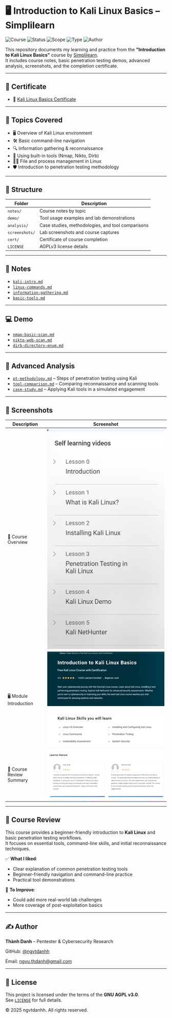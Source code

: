# 🖥 Introduction to Kali Linux Basics – Simplilearn

![Course](https://img.shields.io/badge/Simplilearn-Kali%20Linux%20Basics-Completed-red?style=flat-square)
![Status](https://img.shields.io/badge/Status-Completed-blue?style=flat-square&logo=verizon)
![Scope](https://img.shields.io/badge/Focus-Penetration%20Testing%20Basics-green?style=flat-square&logo=linux)
![Type](https://img.shields.io/badge/Type-Self--Study-orange?style=flat-square&logo=openaccess)
![Author](https://img.shields.io/badge/Maintainer-Th%C3%A0nh%20Danh-blueviolet?style=flat-square&logo=github)

This repository documents my learning and practice from the **"Introduction to Kali Linux Basics"** course by [Simplilearn](https://www.simplilearn.com/).  
It includes course notes, basic penetration testing demos, advanced analysis, screenshots, and the completion certificate.

---

## 📜 Certificate

- 🧠 [Kali Linux Basics Certificate](./cert/8779947_91613071755093241305.pdf)

---

## 📒 Topics Covered

- 🖥 Overview of Kali Linux environment  
- 🛠 Basic command-line navigation  
- 🔍 Information gathering & reconnaissance  
- 🐚 Using built-in tools (Nmap, Nikto, Dirb)  
- 🧑‍💻 File and process management in Linux  
- 🛡 Introduction to penetration testing methodology  

---

## 📂 Structure

| Folder        | Description |
|---------------|-------------|
| `notes/`      | Course notes by topic |
| `demo/`       | Tool usage examples and lab demonstrations |
| `analysis/`   | Case studies, methodologies, and tool comparisons |
| `screenshots/`| Lab screenshots and course captures |
| `cert/`       | Certificate of course completion |
| `LICENSE`     | AGPLv3 license details |

---

## 📘 Notes

- [`kali-intro.md`](./notes/kali-intro.md)  
- [`linux-commands.md`](./notes/linux-commands.md)  
- [`information-gathering.md`](./notes/information-gathering.md)  
- [`basic-tools.md`](./notes/basic-tools.md)  

---

## 💻 Demo

- [`nmap-basic-scan.md`](./demo/nmap-basic-scan.md)  
- [`nikto-web-scan.md`](./demo/nikto-web-scan.md)  
- [`dirb-directory-enum.md`](./demo/dirb-directory-enum.md)  

---

## 🔎 Advanced Analysis

- [`pt-methodology.md`](./analysis/pt-methodology.md) – Steps of penetration testing using Kali  
- [`tool-comparison.md`](./analysis/tool-comparison.md) – Comparing reconnaissance and scanning tools  
- [`case-study.md`](./analysis/case-study.md) – Applying Kali tools in a simulated engagement  

---

## 📸 Screenshots

| Description               | Screenshot |
|---------------------------|------------|
| 📜 Course Overview        | ![](./screenshots/simlearn_course.png) |
| 🖥 Module Introduction    | ![](./screenshots/simlearn_learnintro.png) |
| 📝 Course Review Summary  | ![](./screenshots/simlearn_learnreview.png) |

---

## 📝 Course Review

This course provides a beginner-friendly introduction to **Kali Linux** and basic penetration testing workflows.  
It focuses on essential tools, command-line skills, and initial reconnaissance techniques.

✅ **What I liked**:  
- Clear explanation of common penetration testing tools  
- Beginner-friendly navigation and command-line practice  
- Practical tool demonstrations  

📌 **To Improve**:  
- Could add more real-world lab challenges  
- More coverage of post-exploitation basics  

---

## ✍️ Author

**Thành Danh** – Pentester & Cybersecurity Research  

GitHub: [@ngvtdanhh](https://github.com/ngvtdanhh)  

Email: ngvu.thdanh@gmail.com

---

## 📄 License

This project is licensed under the terms of the **GNU AGPL v3.0**.  
See [`LICENSE`](./LICENSE) for full details.

© 2025 ngvtdanhh. All rights reserved.
